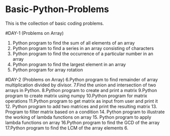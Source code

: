 # Basic-Python-Problems
This is the collection of basic coding problems.

#DAY-1 (Problems on Array)

1. Python program to find the sum of all elements of an array
2. Python program to find a series in an array consisting of characters
3. Python program to find the occurrence of a particular number in an array
4. Python program to find the largest element in an array
5. Python program for array rotation

#DAY-2 (Problems on Array)
6.Python program to find remainder of array multiplication divided by divisor.
7.Find the union and intersection of two arrays in Python.
8.Python program to create and print a matrix
9.Python program to create matrix using numpy
10.Python program for matrix operations
11.Python program to get matrix as input from user and print it
12. Python program to add two matrices and print the resulting matrix
13. Program to filter matrix based on a condition
14. Python program to illustrate the working of lambda functions on array
15. Python program to apply lambda functions on array
16.Python program to find the GCD of the array
17.Python program to find the LCM of the array elements
6. 
